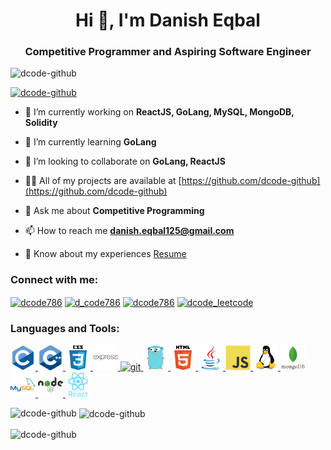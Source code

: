 <h1 align="center">Hi 👋, I'm Danish Eqbal</h1>
<h3 align="center">Competitive Programmer and Aspiring Software Engineer</h3>

<p align="left"> <img src="https://komarev.com/ghpvc/?username=dcode-github&label=Profile%20views&color=0e75b6&style=flat" alt="dcode-github" /> </p>

<p align="left"> <a href="https://github.com/ryo-ma/github-profile-trophy"><img src="https://github-profile-trophy.vercel.app/?username=dcode-github" alt="dcode-github" /></a> </p>

- 🔭 I’m currently working on **ReactJS, GoLang, MySQL, MongoDB, Solidity**

- 🌱 I’m currently learning **GoLang**

- 👯 I’m looking to collaborate on **GoLang, ReactJS**

- 👨‍💻 All of my projects are available at [https://github.com/dcode-github](https://github.com/dcode-github)

- 💬 Ask me about **Competitive Programming**

- 📫 How to reach me **danish.eqbal125@gmail.com**

- 📄 Know about my experiences [Resume](https://drive.google.com/file/d/11xXm_ZhA0H5AcAX8uboPOx27zLko_ZK2/view)

<h3 align="left">Connect with me:</h3>
<p align="left">
<a href="https://linkedin.com/in/dcode786" target="blank"><img align="center" src="https://raw.githubusercontent.com/rahuldkjain/github-profile-readme-generator/master/src/images/icons/Social/linked-in-alt.svg" alt="dcode786" height="30" width="40" /></a>
<a href="https://www.codechef.com/users/d_code786" target="blank"><img align="center" src="https://cdn.jsdelivr.net/npm/simple-icons@3.1.0/icons/codechef.svg" alt="d_code786" height="30" width="40" /></a>
<a href="https://codeforces.com/profile/dcode786" target="blank"><img align="center" src="https://raw.githubusercontent.com/rahuldkjain/github-profile-readme-generator/master/src/images/icons/Social/codeforces.svg" alt="dcode786" height="30" width="40" /></a>
<a href="https://www.leetcode.com/dcode_leetcode" target="blank"><img align="center" src="https://raw.githubusercontent.com/rahuldkjain/github-profile-readme-generator/master/src/images/icons/Social/leet-code.svg" alt="dcode_leetcode" height="30" width="40" /></a>
</p>

<h3 align="left">Languages and Tools:</h3>
<p align="left"> <a href="https://www.cprogramming.com/" target="_blank" rel="noreferrer"> <img src="https://raw.githubusercontent.com/devicons/devicon/master/icons/c/c-original.svg" alt="c" width="40" height="40"/> </a> <a href="https://www.w3schools.com/cpp/" target="_blank" rel="noreferrer"> <img src="https://raw.githubusercontent.com/devicons/devicon/master/icons/cplusplus/cplusplus-original.svg" alt="cplusplus" width="40" height="40"/> </a> <a href="https://www.w3schools.com/css/" target="_blank" rel="noreferrer"> <img src="https://raw.githubusercontent.com/devicons/devicon/master/icons/css3/css3-original-wordmark.svg" alt="css3" width="40" height="40"/> </a> <a href="https://expressjs.com" target="_blank" rel="noreferrer"> <img src="https://raw.githubusercontent.com/devicons/devicon/master/icons/express/express-original-wordmark.svg" alt="express" width="40" height="40"/> </a> <a href="https://git-scm.com/" target="_blank" rel="noreferrer"> <img src="https://www.vectorlogo.zone/logos/git-scm/git-scm-icon.svg" alt="git" width="40" height="40"/> </a> <a href="https://golang.org" target="_blank" rel="noreferrer"> <img src="https://raw.githubusercontent.com/devicons/devicon/master/icons/go/go-original.svg" alt="go" width="40" height="40"/> </a> <a href="https://www.w3.org/html/" target="_blank" rel="noreferrer"> <img src="https://raw.githubusercontent.com/devicons/devicon/master/icons/html5/html5-original-wordmark.svg" alt="html5" width="40" height="40"/> </a> <a href="https://www.java.com" target="_blank" rel="noreferrer"> <img src="https://raw.githubusercontent.com/devicons/devicon/master/icons/java/java-original.svg" alt="java" width="40" height="40"/> </a> <a href="https://developer.mozilla.org/en-US/docs/Web/JavaScript" target="_blank" rel="noreferrer"> <img src="https://raw.githubusercontent.com/devicons/devicon/master/icons/javascript/javascript-original.svg" alt="javascript" width="40" height="40"/> </a> <a href="https://www.linux.org/" target="_blank" rel="noreferrer"> <img src="https://raw.githubusercontent.com/devicons/devicon/master/icons/linux/linux-original.svg" alt="linux" width="40" height="40"/> </a> <a href="https://www.mongodb.com/" target="_blank" rel="noreferrer"> <img src="https://raw.githubusercontent.com/devicons/devicon/master/icons/mongodb/mongodb-original-wordmark.svg" alt="mongodb" width="40" height="40"/> </a> <a href="https://www.mysql.com/" target="_blank" rel="noreferrer"> <img src="https://raw.githubusercontent.com/devicons/devicon/master/icons/mysql/mysql-original-wordmark.svg" alt="mysql" width="40" height="40"/> </a> <a href="https://nodejs.org" target="_blank" rel="noreferrer"> <img src="https://raw.githubusercontent.com/devicons/devicon/master/icons/nodejs/nodejs-original-wordmark.svg" alt="nodejs" width="40" height="40"/> </a> <a href="https://reactjs.org/" target="_blank" rel="noreferrer"> <img src="https://raw.githubusercontent.com/devicons/devicon/master/icons/react/react-original-wordmark.svg" alt="react" width="40" height="40"/> </a> </p>

<p><img align="left" src="https://github-readme-stats.vercel.app/api/top-langs?username=dcode-github&show_icons=true&locale=en&layout=compact" alt="dcode-github" /></p>

<p>&nbsp;<img align="center" src="https://github-readme-stats.vercel.app/api?username=dcode-github&show_icons=true&locale=en" alt="dcode-github" /></p>

<p><img align="center" src="https://github-readme-streak-stats.herokuapp.com/?user=dcode-github&" alt="dcode-github" /></p>
